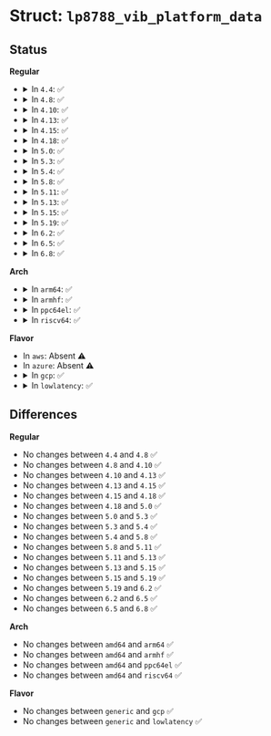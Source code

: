 # Struct: <code>lp8788_vib_platform_data</code>

## Status
<b>Regular</b>
<ul>
<li>
<details>
<summary>In <code>4.4</code>: ✅</summary>

```c
struct lp8788_vib_platform_data {
    char *name;
    enum lp8788_isink_scale scale;
    enum lp8788_isink_number num;
    int iout_code;
    int pwm_code;
};
```
</details>
</li>
<li>
<details>
<summary>In <code>4.8</code>: ✅</summary>

```c
struct lp8788_vib_platform_data {
    char *name;
    enum lp8788_isink_scale scale;
    enum lp8788_isink_number num;
    int iout_code;
    int pwm_code;
};
```
</details>
</li>
<li>
<details>
<summary>In <code>4.10</code>: ✅</summary>

```c
struct lp8788_vib_platform_data {
    char *name;
    enum lp8788_isink_scale scale;
    enum lp8788_isink_number num;
    int iout_code;
    int pwm_code;
};
```
</details>
</li>
<li>
<details>
<summary>In <code>4.13</code>: ✅</summary>

```c
struct lp8788_vib_platform_data {
    char *name;
    enum lp8788_isink_scale scale;
    enum lp8788_isink_number num;
    int iout_code;
    int pwm_code;
};
```
</details>
</li>
<li>
<details>
<summary>In <code>4.15</code>: ✅</summary>

```c
struct lp8788_vib_platform_data {
    char *name;
    enum lp8788_isink_scale scale;
    enum lp8788_isink_number num;
    int iout_code;
    int pwm_code;
};
```
</details>
</li>
<li>
<details>
<summary>In <code>4.18</code>: ✅</summary>

```c
struct lp8788_vib_platform_data {
    char *name;
    enum lp8788_isink_scale scale;
    enum lp8788_isink_number num;
    int iout_code;
    int pwm_code;
};
```
</details>
</li>
<li>
<details>
<summary>In <code>5.0</code>: ✅</summary>

```c
struct lp8788_vib_platform_data {
    char *name;
    enum lp8788_isink_scale scale;
    enum lp8788_isink_number num;
    int iout_code;
    int pwm_code;
};
```
</details>
</li>
<li>
<details>
<summary>In <code>5.3</code>: ✅</summary>

```c
struct lp8788_vib_platform_data {
    char *name;
    enum lp8788_isink_scale scale;
    enum lp8788_isink_number num;
    int iout_code;
    int pwm_code;
};
```
</details>
</li>
<li>
<details>
<summary>In <code>5.4</code>: ✅</summary>

```c
struct lp8788_vib_platform_data {
    char *name;
    enum lp8788_isink_scale scale;
    enum lp8788_isink_number num;
    int iout_code;
    int pwm_code;
};
```
</details>
</li>
<li>
<details>
<summary>In <code>5.8</code>: ✅</summary>

```c
struct lp8788_vib_platform_data {
    char *name;
    enum lp8788_isink_scale scale;
    enum lp8788_isink_number num;
    int iout_code;
    int pwm_code;
};
```
</details>
</li>
<li>
<details>
<summary>In <code>5.11</code>: ✅</summary>

```c
struct lp8788_vib_platform_data {
    char *name;
    enum lp8788_isink_scale scale;
    enum lp8788_isink_number num;
    int iout_code;
    int pwm_code;
};
```
</details>
</li>
<li>
<details>
<summary>In <code>5.13</code>: ✅</summary>

```c
struct lp8788_vib_platform_data {
    char *name;
    enum lp8788_isink_scale scale;
    enum lp8788_isink_number num;
    int iout_code;
    int pwm_code;
};
```
</details>
</li>
<li>
<details>
<summary>In <code>5.15</code>: ✅</summary>

```c
struct lp8788_vib_platform_data {
    char *name;
    enum lp8788_isink_scale scale;
    enum lp8788_isink_number num;
    int iout_code;
    int pwm_code;
};
```
</details>
</li>
<li>
<details>
<summary>In <code>5.19</code>: ✅</summary>

```c
struct lp8788_vib_platform_data {
    char *name;
    enum lp8788_isink_scale scale;
    enum lp8788_isink_number num;
    int iout_code;
    int pwm_code;
};
```
</details>
</li>
<li>
<details>
<summary>In <code>6.2</code>: ✅</summary>

```c
struct lp8788_vib_platform_data {
    char *name;
    enum lp8788_isink_scale scale;
    enum lp8788_isink_number num;
    int iout_code;
    int pwm_code;
};
```
</details>
</li>
<li>
<details>
<summary>In <code>6.5</code>: ✅</summary>

```c
struct lp8788_vib_platform_data {
    char *name;
    enum lp8788_isink_scale scale;
    enum lp8788_isink_number num;
    int iout_code;
    int pwm_code;
};
```
</details>
</li>
<li>
<details>
<summary>In <code>6.8</code>: ✅</summary>

```c
struct lp8788_vib_platform_data {
    char *name;
    enum lp8788_isink_scale scale;
    enum lp8788_isink_number num;
    int iout_code;
    int pwm_code;
};
```
</details>
</li>
</ul>
<b>Arch</b>
<ul>
<li>
<details>
<summary>In <code>arm64</code>: ✅</summary>

```c
struct lp8788_vib_platform_data {
    char *name;
    enum lp8788_isink_scale scale;
    enum lp8788_isink_number num;
    int iout_code;
    int pwm_code;
};
```
</details>
</li>
<li>
<details>
<summary>In <code>armhf</code>: ✅</summary>

```c
struct lp8788_vib_platform_data {
    char *name;
    enum lp8788_isink_scale scale;
    enum lp8788_isink_number num;
    int iout_code;
    int pwm_code;
};
```
</details>
</li>
<li>
<details>
<summary>In <code>ppc64el</code>: ✅</summary>

```c
struct lp8788_vib_platform_data {
    char *name;
    enum lp8788_isink_scale scale;
    enum lp8788_isink_number num;
    int iout_code;
    int pwm_code;
};
```
</details>
</li>
<li>
<details>
<summary>In <code>riscv64</code>: ✅</summary>

```c
struct lp8788_vib_platform_data {
    char *name;
    enum lp8788_isink_scale scale;
    enum lp8788_isink_number num;
    int iout_code;
    int pwm_code;
};
```
</details>
</li>
</ul>
<b>Flavor</b>
<ul>
<li>
In <code>aws</code>: Absent ⚠️
</li>
<li>
In <code>azure</code>: Absent ⚠️
</li>
<li>
<details>
<summary>In <code>gcp</code>: ✅</summary>

```c
struct lp8788_vib_platform_data {
    char *name;
    enum lp8788_isink_scale scale;
    enum lp8788_isink_number num;
    int iout_code;
    int pwm_code;
};
```
</details>
</li>
<li>
<details>
<summary>In <code>lowlatency</code>: ✅</summary>

```c
struct lp8788_vib_platform_data {
    char *name;
    enum lp8788_isink_scale scale;
    enum lp8788_isink_number num;
    int iout_code;
    int pwm_code;
};
```
</details>
</li>
</ul>

## Differences
<b>Regular</b>
<ul>
<li>
No changes between <code>4.4</code> and <code>4.8</code> ✅
</li>
<li>
No changes between <code>4.8</code> and <code>4.10</code> ✅
</li>
<li>
No changes between <code>4.10</code> and <code>4.13</code> ✅
</li>
<li>
No changes between <code>4.13</code> and <code>4.15</code> ✅
</li>
<li>
No changes between <code>4.15</code> and <code>4.18</code> ✅
</li>
<li>
No changes between <code>4.18</code> and <code>5.0</code> ✅
</li>
<li>
No changes between <code>5.0</code> and <code>5.3</code> ✅
</li>
<li>
No changes between <code>5.3</code> and <code>5.4</code> ✅
</li>
<li>
No changes between <code>5.4</code> and <code>5.8</code> ✅
</li>
<li>
No changes between <code>5.8</code> and <code>5.11</code> ✅
</li>
<li>
No changes between <code>5.11</code> and <code>5.13</code> ✅
</li>
<li>
No changes between <code>5.13</code> and <code>5.15</code> ✅
</li>
<li>
No changes between <code>5.15</code> and <code>5.19</code> ✅
</li>
<li>
No changes between <code>5.19</code> and <code>6.2</code> ✅
</li>
<li>
No changes between <code>6.2</code> and <code>6.5</code> ✅
</li>
<li>
No changes between <code>6.5</code> and <code>6.8</code> ✅
</li>
</ul>
<b>Arch</b>
<ul>
<li>
No changes between <code>amd64</code> and <code>arm64</code> ✅
</li>
<li>
No changes between <code>amd64</code> and <code>armhf</code> ✅
</li>
<li>
No changes between <code>amd64</code> and <code>ppc64el</code> ✅
</li>
<li>
No changes between <code>amd64</code> and <code>riscv64</code> ✅
</li>
</ul>
<b>Flavor</b>
<ul>
<li>
No changes between <code>generic</code> and <code>gcp</code> ✅
</li>
<li>
No changes between <code>generic</code> and <code>lowlatency</code> ✅
</li>
</ul>

